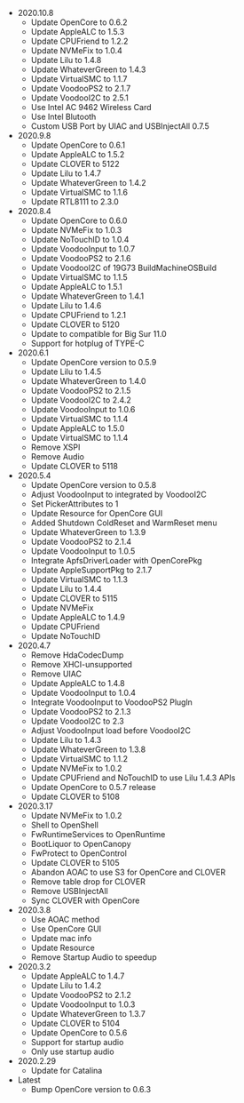- 2020.10.8
  - Update OpenCore to 0.6.2
  - Update AppleALC to 1.5.3
  - Update CPUFriend to 1.2.2
  - Update NVMeFix to 1.0.4
  - Update Lilu to 1.4.8
  - Update WhateverGreen to 1.4.3
  - Update VirtualSMC to 1.1.7
  - Update VoodooPS2 to 2.1.7
  - Update VoodooI2C to 2.5.1
  - Use Intel AC 9462 Wireless Card
  - Use Intel Blutooth
  - Custom USB Port by UIAC and USBInjectAll 0.7.5
- 2020.9.8
  - Update OpenCore to 0.6.1
  - Update AppleALC to 1.5.2
  - Update CLOVER to 5122
  - Update Lilu to 1.4.7
  - Update WhateverGreen to 1.4.2
  - Update VirtualSMC to 1.1.6
  - Update RTL8111 to 2.3.0
- 2020.8.4
  - Update OpenCore to 0.6.0
  - Update NVMeFix to 1.0.3
  - Update NoTouchID to 1.0.4
  - Update VoodooInput to 1.0.7
  - Update VoodooPS2 to 2.1.6
  - Update VoodooI2C of 19G73 BuildMachineOSBuild
  - Update VirtualSMC to 1.1.5
  - Update AppleALC to 1.5.1
  - Update WhateverGreen to 1.4.1
  - Update Lilu to 1.4.6
  - Update CPUFriend to 1.2.1
  - Update CLOVER to 5120
  - Update to compatible for Big Sur 11.0
  - Support for hotplug of TYPE-C
- 2020.6.1
  - Update OpenCore version to 0.5.9
  - Update Lilu to 1.4.5
  - Update WhateverGreen to 1.4.0
  - Update VoodooPS2 to 2.1.5
  - Update VoodooI2C to 2.4.2
  - Update VoodooInput to 1.0.6
  - Update VirtualSMC to 1.1.4
  - Update AppleALC to 1.5.0
  - Update VirtualSMC to 1.1.4
  - Remove XSPI
  - Remove Audio
  - Update CLOVER to 5118
- 2020.5.4
  - Update OpenCore version to 0.5.8
  - Adjust VoodooInput to integrated by VoodooI2C
  - Set PickerAttributes to 1
  - Update Resource for OpenCore GUI
  - Added Shutdown ColdReset and WarmReset menu
  - Update WhateverGreen to 1.3.9
  - Update VoodooPS2 to 2.1.4
  - Update VoodooInput to 1.0.5
  - Integrate ApfsDriverLoader with OpenCorePkg
  - Update AppleSupportPkg to 2.1.7
  - Update VirtualSMC to 1.1.3
  - Update Lilu to 1.4.4
  - Update CLOVER to 5115
  - Update NVMeFix
  - Update AppleALC to 1.4.9
  - Update CPUFriend
  - Update NoTouchID
- 2020.4.7
  - Remove HdaCodecDump
  - Remove XHCI-unsupported
  - Remove UIAC
  - Update AppleALC to 1.4.8
  - Update VoodooInput to 1.0.4
  - Integrate VoodooInput to VoodooPS2 Plugln
  - Update VoodooPS2 to 2.1.3
  - Update VoodooI2C to 2.3
  - Adjust VoodooInput load before VoodooI2C
  - Update Lilu to 1.4.3
  - Update WhateverGreen to 1.3.8
  - Update VirtualSMC to 1.1.2
  - Update NVMeFix to 1.0.2
  - Update CPUFriend and NoTouchID to use Lilu 1.4.3 APIs
  - Update OpenCore to 0.5.7 release
  - Update CLOVER to 5108
- 2020.3.17
  - Update NVMeFix to 1.0.2
  - Shell to OpenShell
  - FwRuntimeServices to OpenRuntime
  - BootLiquor to OpenCanopy
  - FwProtect to OpenControl
  - Update CLOVER to 5105
  - Abandon AOAC to use S3 for OpenCore and CLOVER
  - Remove table drop for CLOVER
  - Remove USBInjectAll
  - Sync CLOVER with OpenCore
- 2020.3.8
  - Use AOAC method
  - Use OpenCore GUI
  - Update mac info
  - Update Resource
  - Remove Startup Audio to speedup
- 2020.3.2
  - Update AppleALC to 1.4.7
  - Update Lilu to 1.4.2
  - Update VoodooPS2 to 2.1.2
  - Update VoodooInput to 1.0.3
  - Update WhateverGreen to 1.3.7
  - Update CLOVER to 5104
  - Update OpenCore to 0.5.6
  - Support for startup audio
  - Only use startup audio
- 2020.2.29
  - Update for Catalina
- Latest
  - Bump OpenCore version to 0.6.3